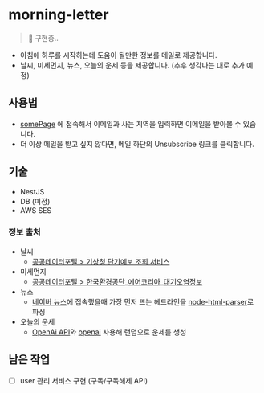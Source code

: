 # morning-letter

> 🚧 구현중..

- 아침에 하루를 시작하는데 도움이 될만한 정보를 메일로 제공합니다.
- 날씨, 미세먼지, 뉴스, 오늘의 운세 등을 제공합니다. (추후 생각나는 대로 추가 예정)

## 사용법

- [somePage]() 에 접속해서 이메일과 사는 지역을 입력하면 이메일을 받아볼 수 있습니다.
- 더 이상 메일을 받고 싶지 않다면, 메일 하단의 Unsubscribe 링크를 클릭합니다.

## 기술

- NestJS
- DB (미정)
- AWS SES

### 정보 출처

- 날씨
    - [공공데이터포털 > 기상청 단기예보 조회 서비스](https://www.data.go.kr/tcs/dss/selectApiDataDetailView.do?publicDataPk=15084084)
- 미세먼지
    - [공공데이터포털 > 한국환경공단_에어코리아_대기오염정보](https://www.data.go.kr/data/15073861/openapi.do)
- 뉴스
    - [네이버 뉴스](https://news.naver.com/?viewType=pc)에 접속했을때 가장 먼저 뜨는
      헤드라인을 [node-html-parser](https://www.npmjs.com/package/node-html-parser)로 파싱
- 오늘의 운세
    - [OpenAi API](https://platform.openai.com/)와 [openai](https://www.npmjs.com/package/openai) 사용해 랜덤으로 운세를 생성

## 남은 작업

- [ ] user 관리 서비스 구현 (구독/구독해제 API)
